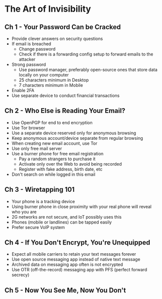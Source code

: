 # The Art of Invisibility

## Ch 1 - Your Password Can be Cracked

* Provide clever answers on security questions
* If email is breached
  * Change password
  * Check if there is a forwarding config setup to forward emails to the attacker
* Strong password
  * Use password manager, preferably open-source ones that store data locally on your computer
  * 25 characters minimum in Desktop
  * 7 characters minimum in Mobile
* Enable 2FA
* Use separate device to conduct financial transactions

## Ch 2 - Who Else is Reading Your Email? 

* Use OpenPGP for end to end encryption
* Use Tor browser
* Use a separate device reserved only for anonymous browsing
* Keep anonymous account/device separate from regular browsing
* When creating new email account, use Tor
* Use only free mail server
* Use a burner phone for free email registration
  * Pay a random strangers to purchase it
  * Activate only over the Web to avoid being recorded
  * Register with fake address, birth date, etc
* Don't search on while logged in this email 

## Ch 3 - Wiretapping 101

* Your phone is a tracking device
* Using burner phone in close proximity with your real phone will reveal who you are
* 2G networks are not secure, and IoT possibly uses this
* Phones (mobile or landlines) can be tapped easily
* Prefer secure VoIP system

## Ch 4 - If You Don't Encrypt, You're Unequipped

* Expect all mobile carriers to retain your text messages forever
* Use open source messaging app instead of native text message
* Archived data on messaging app often is not encrypted
* Use OTR (off-the-record) messaging app with PFS (perfect forward secrecy)

## Ch 5 - Now You See Me, Now You Don't
